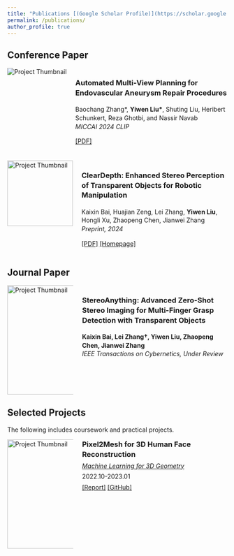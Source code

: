 ```yaml
---
title: "Publications [(Google Scholar Profile)](https://scholar.google.com/citations?user=y9a46-wAAAAJ&hl=en)"
permalink: /publications/
author_profile: true
---
```


## Conference Paper

<div style="display: flex; align-items: flex-start; margin-bottom: 20px;">
  <img src="images/paper1.png" alt="Project Thumbnail" style="width: auto; max-width: 150px; height: auto; max-height: 150px; margin-right: 20px;"/>

  <div style="line-height: 1.4; font-size: 1em; flex: 1;">
    <h3>Automated Multi-View Planning for Endovascular Aneurysm Repair Procedures</h3>
    <p>Baochang Zhang*, <b>Yiwen Liu*</b>, Shuting Liu, Heribert Schunkert, Reza Ghotbi, and Nassir Navab<br>
    <em>MICCAI 2024 CLIP</em></p>
    <p><a href="pdfs/clip_paper.pdf">[PDF]</a></p>
  </div>
</div>

<div style="display: flex; align-items: flex-start; margin-bottom: 20px;">
  <img src="images/paper2.png" alt="Project Thumbnail" style="width: 150px; height: auto; margin-right: 20px;"/>

  <div style="line-height: 1.4; font-size: 1em; flex: 1;">
    <h3>ClearDepth: Enhanced Stereo Perception of Transparent Objects for Robotic Manipulation</h3>
    <p>Kaixin Bai, Huajian Zeng, Lei Zhang, <b>Yiwen Liu</b>, Hongli Xu, Zhaopeng Chen, Jianwei Zhang<br>
    <em>Preprint, 2024</em></p>
    <p><a href="https://arxiv.org/pdf/2409.08926">[PDF]</a> <a href="https://sites.google.com/view/cleardepth/">[Homepage]</a></p>
  </div>
</div>


## Journal Paper

<div style="display: flex; align-items: flex-start; margin-bottom: 20px; flex-wrap: wrap;">
  <img src="images/paper3.png" alt="Project Thumbnail" style="width: 250px; max-width: 30%; height: auto; margin-right: 20px; min-width: 150px;"/>

  <div style="line-height: 1.4; font-size: 1em; max-width: 65%;">
    <h3>StereoAnything: Advanced Zero-Shot Stereo Imaging for Multi-Finger Grasp Detection with Transparent Objects</h3>
    <p><strong>Kaixin Bai, Lei Zhang†, <b>Yiwen Liu</b>, Zhaopeng Chen, Jianwei Zhang</strong><br>
    <em>IEEE Transactions on Cybernetics, Under Review</em></p>
  </div>
</div>

## Selected Projects
The following includes coursework and practical projects.

<div style="display: flex; align-items: flex-start; margin-bottom: 20px; flex-wrap: wrap;">
  <img src="images/p2mface.png" alt="Project Thumbnail" style="width: 250px; max-width: 30%; height: auto; margin-right: 20px; min-width: 150px;"/>

  <div style="line-height: 1.4; font-size: 1em; max-width: 65%;">
    <h3 style="margin: 0;">Pixel2Mesh for 3D Human Face Reconstruction</h3>
    <p style="margin: 5px 0;"><em><a href="https://www.cs.cit.tum.de/cg/teaching/winter-term-22-23/machine-learning-for-3d-geometry/">Machine Learning for 3D Geometry</a></em></p>
    <p style="margin: 5px 0;">2022.10-2023.01</p>
    <p style="margin: 5px 0;"><a href="pdfs/Pixel2Mesh_for_3D_Human_Face_Reconstruction.pdf">[Report]</a> <a href="https://github.com/Yiveen/Pixel2MeshFor3DFaceReconstruction">[GitHub]</a></p>
  </div>
</div>

<style>
  /* Media query for smaller screens */
  @media (max-width: 600px) {
    div[style*="display: flex;"] {
      flex-direction: column; /* Stack the image and text vertically */
      align-items: center; /* Center-align for smaller screens */
    }

    div[style*="line-height: 1.4;"] {
      font-size: 1.1em; /* Slightly increase font size on small screens */
      text-align: center; /* Center text for a more balanced mobile layout */
    }

    img[style*="width: 250px;"] {
      width: 80%; /* Make the image larger on small screens */
      margin-bottom: 10px; /* Add space below the image */
    }
  }
</style>

